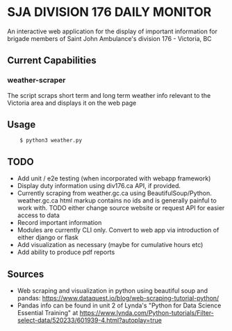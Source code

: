 # SJA DIVISION 176 DAILY MONITOR

An interactive web application for the display of important information for brigade members of Saint John Ambulance's division 176 - Victoria, BC

## Current Capabilities

### weather-scraper
The script scraps short term and long term weather info relevant to the Victoria area and displays it on the web page

## Usage 
```shell
	$ python3 weather.py 
```


## TODO
- Add unit / e2e testing (when incorporated with webapp framework)
- Display duty information using div176.ca API, if provided.
- Currently scraping from weather.gc.ca using BeautifulSoup/Python. weather.gc.ca html markup contains no ids and is generally painful to work with. TODO either change source website or request API for easier access to data
- Record important information
- Modules are currently CLI only. Convert to web app via introduction of either django or flask 
- Add visualization as necessary (maybe for cumulative hours etc)
- Add ability to produce pdf reports

## Sources
- Web scraping and visualization in python using beautiful soup and pandas: https://www.dataquest.io/blog/web-scraping-tutorial-python/
- Pandas info can be found in unit 2 of Lynda's "Python for Data Science Essential Training" at
https://www.lynda.com/Python-tutorials/Filter-select-data/520233/601939-4.html?autoplay=true